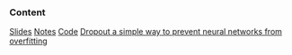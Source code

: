 ### Content
[Slides]()
[Notes]()
[Code]()
[Dropout a simple way to prevent neural networks from overfitting](https://goo.gl/Fj75ML)